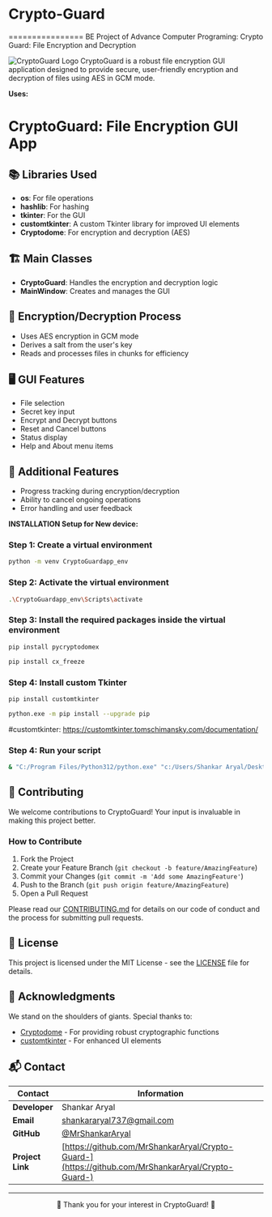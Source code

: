 # Crypto-Guard
================
BE Project of Advance Computer Programing: Crypto Guard: File Encryption and Decryption

![CryptoGuard Logo](assets/icon.ico)
CryptoGuard is a robust file encryption GUI application designed to provide secure, user-friendly encryption and decryption of files using AES in GCM mode.


**Uses:**
# CryptoGuard: File Encryption GUI App

## 📚 Libraries Used

- **os**: For file operations
- **hashlib**: For hashing
- **tkinter**: For the GUI
- **customtkinter**: A custom Tkinter library for improved UI elements
- **Cryptodome**: For encryption and decryption (AES)

## 🏗️ Main Classes

- **CryptoGuard**: Handles the encryption and decryption logic
- **MainWindow**: Creates and manages the GUI

## 🔐 Encryption/Decryption Process

- Uses AES encryption in GCM mode
- Derives a salt from the user's key
- Reads and processes files in chunks for efficiency

## 🖥️ GUI Features

- File selection
- Secret key input
- Encrypt and Decrypt buttons
- Reset and Cancel buttons
- Status display
- Help and About menu items

## 🌟 Additional Features

- Progress tracking during encryption/decryption
- Ability to cancel ongoing operations
- Error handling and user feedback


**INSTALLATION Setup for New device:**

### Step 1: Create a virtual environment

```bash
python -m venv CryptoGuardapp_env
```

### Step 2: Activate the virtual environment
```bash
.\CryptoGuardapp_env\Scripts\activate
```

### Step 3: Install the required packages inside the virtual environment
```bash
pip install pycryptodomex
```
```bash
pip install cx_freeze
```

### Step 4: Install custom Tkinter
```bash
pip install customtkinter
```
```bash
python.exe -m pip install --upgrade pip
```
#customtkinter: https://customtkinter.tomschimansky.com/documentation/

### Step 4: Run your script
```bash
& "C:/Program Files/Python312/python.exe" "c:/Users/Shankar Aryal/Desktop/CryptoGuard/CryptoGuardApp.py"
```

## 🤝 Contributing

We welcome contributions to CryptoGuard! Your input is invaluable in making this project better.

### How to Contribute

1. Fork the Project
2. Create your Feature Branch (`git checkout -b feature/AmazingFeature`)
3. Commit your Changes (`git commit -m 'Add some AmazingFeature'`)
4. Push to the Branch (`git push origin feature/AmazingFeature`)
5. Open a Pull Request

Please read our [CONTRIBUTING.md](CONTRIBUTING.md) for details on our code of conduct and the process for submitting pull requests.

## 📄 License

This project is licensed under the MIT License - see the [LICENSE](LICENSE) file for details.

## 🙏 Acknowledgments

We stand on the shoulders of giants. Special thanks to:

- [Cryptodome](https://www.pycryptodome.org/) - For providing robust cryptographic functions
- [customtkinter](https://github.com/TomSchimansky/CustomTkinter) - For enhanced UI elements

## 📬 Contact

<div align="center">

| Contact | Information |
|---------|-------------|
| **Developer** | Shankar Aryal |
| **Email** | [shankararyal737@gmail.com](mailto:shankararyal737@gmail.com) |
| **GitHub** | [@MrShankarAryal](https://github.com/MrShankarAryal) |
| **Project Link** | [https://github.com/MrShankarAryal/Crypto-Guard-](https://github.com/MrShankarAryal/Crypto-Guard-) |

</div>

---

<div align="center">

💖 Thank you for your interest in CryptoGuard! 💖

</div>
